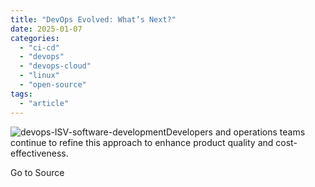 ```yaml
---
title: "DevOps Evolved: What’s Next?"
date: 2025-01-07
categories: 
  - "ci-cd"
  - "devops"
  - "devops-cloud"
  - "linux"
  - "open-source"
tags: 
  - "article"
---
```


![devops-ISV-software-development](https://www.devprojournal.com/wp-content/uploads/2024/01/devops-ISV-software-development-300x169.jpg)Developers and operations teams continue to refine this approach to enhance product quality and cost-effectiveness.

Go to Source
